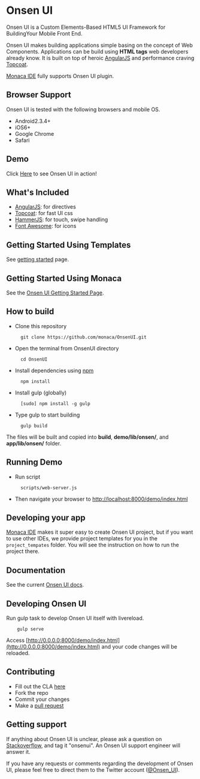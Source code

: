 # Onsen UI

Onsen UI is a Custom Elements-Based HTML5 UI Framework for BuildingYour Mobile Front End.

Onsen UI makes building applications simple basing on the concept of Web Components. Applications can be build using **HTML tags** web developers already know. It is built on top of heroic [AngularJS](http://angularjs.org/) and performance craving [Topcoat](http://topcoat.io/).

[Monaca IDE] fully supports Onsen UI plugin.

## Browser Support

Onsen UI is tested with the following browsers and mobile OS.

 * Android2.3.4+
 * iOS6+
 * Google Chrome
 * Safari

## Demo

Click [Here](http://onsenui.github.io/demo/) to see Onsen UI in action!

## What's Included

* [AngularJS](angularjs.org): for directives
* [Topcoat](topcoat.io): for fast UI css
* [HammerJS](http://eightmedia.github.io/hammer.js/): for touch, swipe handling
* [Font Awesome](http://fontawesome.io/): for icons

## Getting Started Using Templates

See [getting started](http://onsenui.io/getting_started/) page.

## Getting Started Using Monaca

See the [Onsen UI Getting Started Page].

## How to build

* Clone this repository

        git clone https://github.com/monaca/OnsenUI.git

* Open the terminal from OnsenUI directory

        cd OnsenUI

* Install dependencies using [npm](http://nodejs.org/download/)

        npm install

* Install gulp (globally)

        [sudo] npm install -g gulp

* Type gulp to start building

        gulp build

The files will be built and copied into **build**, **demo/lib/onsen/**, and **app/lib/onsen/** folder.

## Running Demo

* Run script

        scripts/web-server.js

* Then navigate your browser to [http://localhost:8000/demo/index.html](http://localhost:8000/demo/index.html)

## Developing your app

[Monaca IDE] makes it super easy to create Onsen UI project, but if you want to use other IDEs, we provide project templates for you in the `project_tempates` folder. You will see the instruction on how to run the project there.

## Documentation

See the current [Onsen UI docs].

## Developing Onsen UI

Run gulp task to develop Onsen UI itself with livereload.

        gulp serve

Access [http://0.0.0.0:8000/demo/index.html](http://0.0.0.0:8000/demo/index.html) and your code changes will be reloaded.

## Contributing

* Fill out the CLA [here](https://docs.google.com/forms/d/1ldg4_QReI2hC12HvF1OuDhW1QromvXat6kA4Uhdsw2M/viewform)
* Fork the repo
* Commit your changes
* Make a [pull request](https://help.github.com/articles/using-pull-requests)

## Getting support

If anything about Onsen UI is unclear, please ask a question on <a href="http://stackoverflow.com" target="_blank">Stackoverflow</a>, and tag it "onsenui".  An Onsen UI support engineer will answer it.
	
If you have any requests or comments regarding the development of Onsen UI, please feel free to direct them to the Twitter account (<a href="http://twitter.com/Onsen_UI" target="_blank">@Onsen_UI</a>).


[Onsen UI docs]:http://docs.monaca.mobi/onsen/docs/en/
[Monaca Forum]:http://monaca.mobi/forum
[Onsen UI Getting Started Page]:http://docs.monaca.mobi/onsen/getting_started/en/
[Monaca IDE]:http://monaca.mobi/
